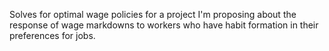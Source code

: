 Solves for optimal wage policies for a project I'm proposing about the response of wage markdowns to workers who have habit formation in their preferences for jobs.
